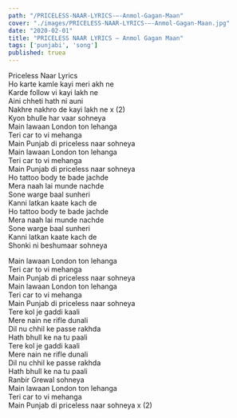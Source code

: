 ```yaml
---
path: "/PRICELESS-NAAR-LYRICS-–-Anmol-Gagan-Maan"
cover: "./images/PRICELESS-NAAR-LYRICS-–-Anmol-Gagan-Maan.jpg"
date: "2020-02-01"
title: "PRICELESS NAAR LYRICS – Anmol Gagan Maan"
tags: ['punjabi', 'song']
published: truea
---
```

  
Priceless Naar Lyrics  
Ho karte kamle kayi meri akh ne  
Karde follow vi kayi lakh ne  
Aini chheti hath ni auni  
Nakhre nakhro de kayi lakh ne x (2)  
Kyon bhulle har vaar sohneya  
Main lawaan London ton lehanga  
Teri car to vi mehanga  
Main Punjab di priceless naar sohneya  
Main lawaan London ton lehanga  
Teri car to vi mehanga  
Main Punjab di priceless naar sohneya  
Ho tattoo body te bade jachde  
Mera naah lai munde nachde  
Sone warge baal sunheri  
Kanni latkan kaate kach de  
Ho tattoo body te bade jachde  
Mera naah lai munde nachde  
Sone warge baal sunheri  
Kanni latkan kaate kach de  
Shonki ni beshumaar sohneya  
  
  
  
  
  
  
Main lawaan London ton lehanga  
Teri car to vi mehanga  
Main Punjab di priceless naar sohneya  
Main lawaan London ton lehanga  
Teri car to vi mehanga  
Main Punjab di priceless naar sohneya  
Tere kol je gaddi kaali  
Mere nain ne rifle dunali  
Dil nu chhil ke passe rakhda  
Hath bhull ke na tu paali  
Tere kol je gaddi kaali  
Mere nain ne rifle dunali  
Dil nu chhil ke passe rakhda  
Hath bhull ke na tu paali  
Ranbir Grewal sohneya  
Main lawaan London ton lehanga  
Teri car to vi mehanga  
Main Punjab di priceless naar sohneya x (2)  
